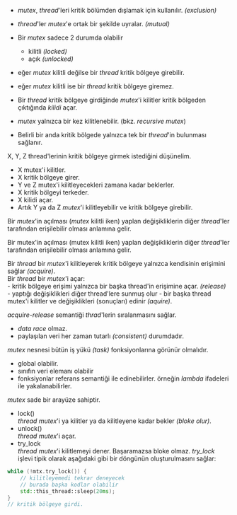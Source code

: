 - _mutex_, _thread_'leri kritik bölümden dışlamak için kullanılır. _(exclusion)_
- _thread_'ler _mutex_'e ortak bir şekilde uyralar. _(mutual)_

- Bir _mutex_ sadece 2 durumda olabilir
  - kilitli _(locked)_
  - açık _(unlocked)_

- eğer _mutex_ kilitli değilse bir _thread_ kritik bölgeye girebilir.
- eğer _mutex_ kilitli ise bir _thread_ kritik bölgeye giremez.

- Bir _thread_ kritik bölgeye girdiğinde _mutex_'i kilitler kritik bölgeden çıktığında _kilidi_ açar.
- _mutex_ yalnızca bir kez kilitlenebilir. (bkz. _recursive mutex_)
- Belirli bir anda kritik bölgede yalnızca tek bir _thread_'in bulunması sağlanır.

X, Y, Z thread'lerinin kritik bölgeye girmek istediğini düşünelim.<br>
- X mutex'i kilitler. 
- X kritik bölgeye girer. 
- Y ve Z mutex'i kilitleyecekleri zamana kadar beklerler.
- X kritik bölgeyi terkeder. 
- X kilidi açar. 
- Artık Y ya da Z _mutex_'i kilitleyebilir ve kritik bölgeye girebilir.

Bir _mutex_'in açılması (_mutex_ kilitli iken) yaplan değişikliklerin diğer _thread_'ler tarafından erişilebilir olması anlamına gelir.

Bir mutex'in açılması (mutex kilitli iken) yaplan değişikliklerin diğer _thread_'ler tarafından erişilebilir olması anlamına gelir. <br>

Bir _thread_ bir _mutex_'i kilitleyerek kritik bölgeye yalnızca kendisinin erişimini sağlar _(acquire)_.<br>
Bir _thread_ bir _mutex_'i açar: <br>
	- kritik bölgeye erişimi  yalnızca bir başka thread'in erişimine açar. _(release)_
	- yaptığı değişiklikleri diğer thread'lere sunmuş olur
	- bir başka thread mutex'i kilitler ve değişiklikleri (sonuçları) edinir _(aquire)_.

_acquire-release_ semantiği _thrad_'lerin sıralanmasını sağlar.
- _data race_ olmaz.
- paylaşılan veri her zaman tutarlı _(consistent)_ durumdadır.

_mutex_ nesnesi bütün iş yükü _(task)_ fonksiyonlarına görünür olmalıdır.
- global olabilir.
- sınıfın veri elemanı olabilir
- fonksiyonlar referans semantiği ile edinebilirler. örneğin _lambda_ ifadeleri ile yakalanabilirler.

_mutex_ sade bir arayüze sahiptir. <br>
- lock() <br> 
_thread mutex_'i ya kilitler ya da kilitleyene kadar bekler _(bloke olur)_.
- unlock() <br>
_thread mutex_'i açar.
- try_lock<br>
_thread_ _mutex_'i kilitlemeyi dener. Başaramazsa bloke olmaz. _try_lock_ işlevi tipik olarak aşağıdaki gibi bir döngünün oluşturulmasını sağlar:

```cpp
while (!mtx.try_lock()) {
	// kilitleyemedi tekrar deneyecek
	// burada başka kodlar olabilir
	std::this_thread::sleep(20ms);
}
// kritik bölgeye girdi.
```



